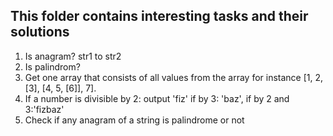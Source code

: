 ## This folder contains interesting tasks and their solutions

1. Is anagram? str1 to str2
2. Is palindrom?
3. Get one array that consists of all values from the array for instance [1, 2, [3], [4, 5, [6]], 7].
4. If a number is divisible by 2: output 'fiz' if by 3: 'baz', if by 2 and 3:'fizbaz'
5. Check if any anagram of a string is palindrome or not
